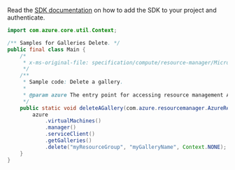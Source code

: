 Read the [SDK documentation](https://github.com/Azure/azure-sdk-for-java/blob/azure-resourcemanager_2.14.0/sdk/resourcemanager/azure-resourcemanager/README.md) on how to add the SDK to your project and authenticate.

```java
import com.azure.core.util.Context;

/** Samples for Galleries Delete. */
public final class Main {
    /*
     * x-ms-original-file: specification/compute/resource-manager/Microsoft.Compute/stable/2021-10-01/examples/gallery/DeleteAGallery.json
     */
    /**
     * Sample code: Delete a gallery.
     *
     * @param azure The entry point for accessing resource management APIs in Azure.
     */
    public static void deleteAGallery(com.azure.resourcemanager.AzureResourceManager azure) {
        azure
            .virtualMachines()
            .manager()
            .serviceClient()
            .getGalleries()
            .delete("myResourceGroup", "myGalleryName", Context.NONE);
    }
}
```
